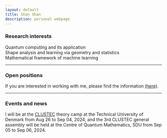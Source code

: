 ```yaml
---
layout: default
title: Shan Shan
description: personal webpage
---
```


### Research interests 
Quantum computing and its application <br />
Shape analysis and learning via geometry and statistics <br />
Mathematical framework of machine learning
<hr />

### Open positions 
If you are interested in working with me, please find the information [(here)](../research/open.html).
<hr />	

### Events and news
I will be at the [CLUSTEC](https://clustec.eu/) theory camp at the Technical University of Denmark from Aug 26 to Sep 04, 2024, and the 3rd CLUSTEC general assembly will be held at the Centre of Quantum Mathematics, SDU from Sep 05 to Sep 06, 2024. 
 
<br />
<br />
<br />
<br />
<br />
        
